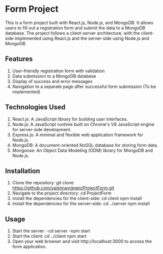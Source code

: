 # Form Project
This is a form project built with React.js, Node.js, and MongoDB. It allows users to fill out a registration form and submit the data to a MongoDB database. 
The project follows a client-server architecture, with the client-side implemented using React.js and the server-side using Node.js and MongoDB.

## Features

1. User-friendly registration form with validation
2. Data submission to a MongoDB database
3. Display of success and error messages
4. Navigation to a separate page after successful form submission (To be implemented)

## Technologies Used

1. React.js: A JavaScript library for building user interfaces.
2. Node.js: A JavaScript runtime built on Chrome's V8 JavaScript engine for server-side development.
3. Express.js: A minimal and flexible web application framework for Node.js.
4. MongoDB: A document-oriented NoSQL database for storing form data.
5. Mongoose: An Object Data Modeling (ODM) library for MongoDB and Node.js.

## Installation

1. Clone the repository: git clone https://github.com/vaishnavignani/ProjectForm.git
2. Navigate to the project directory: cd ProjectForm
3. Install the dependencies for the client-side:
      cd client
      npm install
4. Install the dependencies for the server-side:
      cd ../server
      npm install
      
## Usage
1. Start the server:
    -cd server
    -npm start
2. Start the client:
    cd ../client
    npm start
3. Open your web browser and visit http://localhost:3000 to access the form application.

